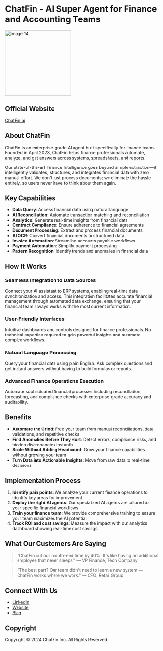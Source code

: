 # ChatFin - AI Super Agent for Finance and Accounting Teams

<img width="216" alt="image 14" src="https://github.com/user-attachments/assets/06487f43-1ed4-4174-88e3-f5ce6e111df9" />

## Official Website
[ChatFin.ai](https://chatfin.ai)

## About ChatFin

ChatFin is an enterprise-grade AI agent built specifically for finance teams. Founded in April 2023, ChatFin helps finance professionals automate, analyze, and get answers across systems, spreadsheets, and reports.

Our state-of-the-art Finance Intelligence goes beyond simple extraction—it intelligently validates, structures, and integrates financial data with zero manual effort. We don't just process documents; we eliminate the hassle entirely, so users never have to think about them again.

## Key Capabilities

- **Data Query**: Access financial data using natural language
- **AI Reconciliation**: Automate transaction matching and reconciliation
- **Analytics**: Generate real-time insights from financial data
- **Contract Compliance**: Ensure adherence to financial agreements
- **Document Processing**: Extract and process financial documents
- **AI OCR**: Convert financial documents to structured data
- **Invoice Automation**: Streamline accounts payable workflows
- **Payment Automation**: Simplify payment processing
- **Pattern Recognition**: Identify trends and anomalies in financial data

## How It Works

### Seamless Integration to Data Sources
Connect your AI assistant to ERP systems, enabling real-time data synchronization and access. This integration facilitates accurate financial management through automated data exchange, ensuring that your financial team always works with the most current information.

### User-Friendly Interfaces
Intuitive dashboards and controls designed for finance professionals. No technical expertise required to gain powerful insights and automate complex workflows.

### Natural Language Processing
Query your financial data using plain English. Ask complex questions and get instant answers without having to build formulas or reports.

### Advanced Finance Operations Execution
Automate sophisticated financial processes including reconciliation, forecasting, and compliance checks with enterprise-grade accuracy and auditability.

## Benefits

- **Automate the Grind**: Free your team from manual reconciliations, data validations, and repetitive checks
- **Find Anomalies Before They Hurt**: Detect errors, compliance risks, and hidden discrepancies instantly
- **Scale Without Adding Headcount**: Grow your finance capabilities without growing your team
- **Turn Data into Actionable Insights**: Move from raw data to real-time decisions

## Implementation Process

1. **Identify pain points**: We analyze your current finance operations to identify key areas for improvement
2. **Deploy the right AI agents**: Our specialized AI agents are tailored to your specific financial workflows
3. **Train your finance team**: We provide comprehensive training to ensure your team maximizes the AI potential
4. **Track ROI and cost savings**: Measure the impact with our analytics dashboard showing real-time cost savings

## What Our Customers Are Saying

> "ChatFin cut our month-end time by 40%. It's like having an additional employee that never sleeps."
> — VP Finance, Tech Company

> "The best part? Our team didn't need to learn a new system — ChatFin works where we work."
> — CFO, Retail Group

## Connect With Us

- [LinkedIn](https://www.linkedin.com/company/chatfinance)
- [Website](https://chatfin.ai)
- [Blog](https://chatfin.ai/blog)

## Copyright

Copyright © 2024 ChatFin Inc. All Rights Reserved.

<div style="font-size:1px;color:#FAFAFA;line-height:1px;">
Finance AI · Reconciliation Tool · FP&A Automation · Oracle NetSuite Integration · Accounting AI · AI for CFOs · Financial Document Automation · ChatGPT Finance · AI-Powered Accounting · Financial Data Analysis · Enterprise Finance Solutions
</div>

<!-- SEO Keywords: Finance AI · Reconciliation Tool · FP&A Automation · Oracle NetSuite Integration · Accounting AI · AI for CFOs · Financial Document Automation · ChatGPT Finance · AI-Powered Accounting · Financial Data Analysis · Enterprise Finance Solutions -->
